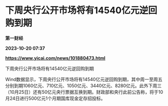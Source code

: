 # 下周央行公开市场将有14540亿元逆回购到期
**第一财经**

**2023-10-20 07:37**

**https://www.yicai.com/news/101880473.html**

下周央行公开市场将有14540亿元逆回购到期

Wind数据显示，下周央行公开市场将有14540亿元逆回购到期，其中周一至周五分别到期1060亿元、710亿元、1050亿元、3440亿元、8280亿元。此外下周三（10月25日）还有50亿元央行票据互换到期。财政部和央行此前公告称，将于10月24日进行500亿元1个月期国库现金定存招投标。